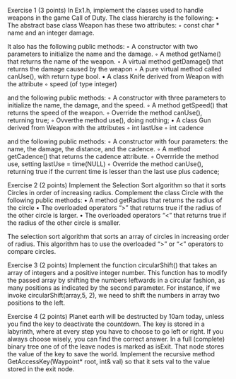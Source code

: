 Exercise 1 (3 points)
In Ex1.h, implement the classes used to handle weapons in the game Call of Duty. The class
hierarchy is the following:
• The abstract base class Weapon has these two attributes:
◦ const char * name and an integer damage.

It also has the following public methods:
◦ A constructor with two parameters to initialize the name and the damage.
◦ A method getName() that returns the name of the weapon.
◦ A virtual method getDamage() that returns the damage caused by the weapon
◦ A pure virtual method called canUse(), with return type bool.
• A class Knife derived from Weapon with the attribute
◦ speed (of type integer)

and the following public methods:
◦ A constructor with three parameters to initialize the name, the damage, and the speed.
◦ A method getSpeed() that returns the speed of the weapon.
◦ Override the method canUse(), returning true;
◦ Ovverthe method use(), doing nothing;
• A class Gun derived from Weapon with the attributes
◦ int lastUse
◦ int cadence

and the following public methods:
◦ A constructor with four parameters: the name, the damage, the distance, and the cadence.
◦ A method getCadence() that returns the cadence attribute.
◦ Overrride the method use, setting lastUse = time(NULL)
◦ Override the method canUse(), returning true if the current time is lesser than the last use
plus cadence;


Exercise 2 (2 points)
Implement the Selection Sort algorithm so that it sorts Circles in order of increasing radius.
Complement the class Circle with the following public methods:
• A method getRadius that returns the radius of the circle
• The overloaded operators “>” that returns true if the radius of the other circle is larger.
• The overloaded operators “<” that returns true if the radius of the other circle is smaller.

The selection sort algorithm that sorts an array of circles in increasing order of radius. This
algorithm has to use the overloaded “>” or “<” operators to compare circles.


Exercise 3 (2 points)
Implement the function circularShift() that takes an array of integers and a positive integer
number. This function has to modify the passed array by shifting the numbers leftwards in a circular
fashion, as many positions as indicated by the second parameter.
For instance, if we invoke circularShift(array,5, 2), we need to shift the numbers in array two
positions to the left.


Exercise 4 (2 points)
Planet earth will be destructed by 10am today, unless you find the key to deactivate the countdown.
The key is stored in a labyrinth, where at every step you have to choose to go left or right. If you
always choose wisely, you can find the correct answer.
In a full (complete) binary tree one of of the leave nodes is marked as isExit. That node stores the
value of the key to save the world.
Implement the recursive method GetAccessKey(Waypoint* root, int& val) so that it sets val to the
value stored in the exit node.
